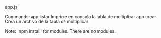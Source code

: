 app.js

Commands:
  app listar  Imprime en consola la tabla de multiplicar
  app crear   Crea un archivo de la tabla de multiplicar

Note: 'npm install' for modules. There are no modules.